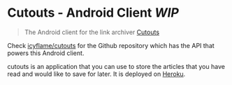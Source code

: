 # Cutouts - Android Client _WIP_

> The Android client for the link archiver [Cutouts](https://cutouts.herokuapp.com)

Check [icyflame/cutouts](https://github.com/icyflame/cutouts) for the Github
repository which has the API that powers this Android client.

cutouts is an application that you can use to store the articles that you have
read and would like to save for later. It is deployed on
[Heroku](https://cutouts.herokuapp.com).
